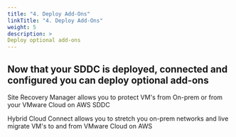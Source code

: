 ```yaml
---
title: "4. Deploy Add-Ons"
linkTitle: "4. Deploy Add-Ons"
weight: 5
description: >
Deploy optional add-ons 
---
```



## Now that your SDDC is deployed, connected and configured you can deploy optional add-ons

Site Recovery Manager allows you to protect VM's from On-prem or from your VMware Cloud on AWS SDDC

Hybrid Cloud Connect allows you to stretch you on-prem networks and live migrate VM's to and from VMware Cloud on AWS

